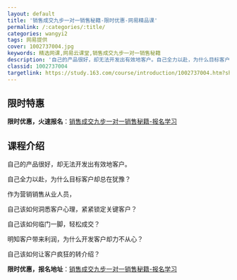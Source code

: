 ```yaml
---
layout: default
title: '销售成交九步一对一销售秘籍-限时优惠-网易精品课'
permalink: /:categories/:title/
categories: wangyi2
tags: 网易提供
cover: 1002737004.jpg
keywords: 精选网课,网易云课堂,销售成交九步一对一销售秘籍
description: '自己的产品很好，却无法开发出有效地客户。自己全力以赴，为什么目标客户却总在犹豫？作为营销销售从业人员，自己该如何洞悉客户'
classid: 1002737004
targetlink: https://study.163.com/course/introduction/1002737004.htm?share=1&shareId=1025206652&utm_campaign=share&utm_medium=iphoneShare&utm_source=&utm_u=1025206652
---
```


## 限时特惠

**限时优惠，火速报名**：[销售成交九步一对一销售秘籍-报名学习](https://study.163.com/course/introduction/1002737004.htm?share=1&shareId=1025206652&utm_campaign=share&utm_medium=iphoneShare&utm_source=&utm_u=1025206652)

## 课程介绍

自己的产品很好，却无法开发出有效地客户。

自己全力以赴，为什么目标客户却总在犹豫？                   



作为营销销售从业人员，

自己该如何洞悉客户心理，紧紧锁定关键客户？

自己该如何临门一脚，轻松成交？

明知客户带来利润，为什么开发客户却力不从心？

自己该如何让客户疯狂的转介绍？

**限时优惠，报名地址**：[销售成交九步一对一销售秘籍-报名学习](https://study.163.com/course/introduction/1002737004.htm?share=1&shareId=1025206652&utm_campaign=share&utm_medium=iphoneShare&utm_source=&utm_u=1025206652)

